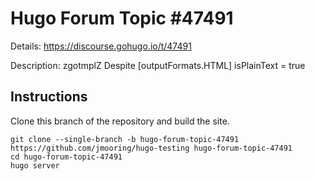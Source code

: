# Hugo Forum Topic #47491

Details: <https://discourse.gohugo.io/t/47491>

Description: zgotmplZ Despite [outputFormats.HTML] isPlainText = true

## Instructions

Clone this branch of the repository and build the site.

```text
git clone --single-branch -b hugo-forum-topic-47491 https://github.com/jmooring/hugo-testing hugo-forum-topic-47491
cd hugo-forum-topic-47491
hugo server
```
